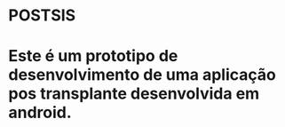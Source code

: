 # POSTSIS
# Este é um prototipo de desenvolvimento de uma aplicação pos transplante desenvolvida em android.

